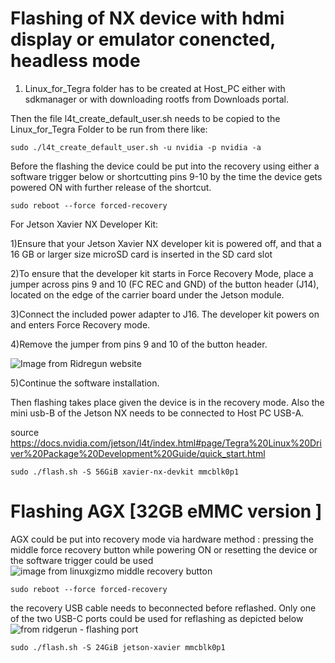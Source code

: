 
# Flashing of NX device with hdmi display or emulator conencted, headless mode
1.  Linux_for_Tegra folder has to be created at Host_PC either with sdkmanager or with downloading rootfs from Downloads portal.


Then the file l4t_create_default_user.sh needs to be copied to the Linux_for_Tegra Folder to be run from there like:
```
sudo ./l4t_create_default_user.sh -u nvidia -p nvidia -a
```
Before the flashing the device could be put into the recovery using either a software trigger below or shortcutting pins 9-10 by the time the device gets powered ON with further release of the shortcut.
```
sudo reboot --force forced-recovery
```
For Jetson Xavier NX Developer Kit:


1)Ensure that your Jetson Xavier NX developer kit is powered off, and that a 16 GB or larger size microSD card is inserted in the SD card slot

2)To ensure that the developer kit starts in Force Recovery Mode, place a jumper across pins 9 and 10 (FC REC and GND) of the button header (J14), located on the edge of the carrier board under the Jetson module.

3)Connect the included power adapter to J16. The developer kit powers on and enters Force Recovery mode.

4)Remove the jumper from pins 9 and 10 of the button header.


<img src="https://developer.ridgerun.com/wiki/images/4/4a/Jetson-xavier-nx-back-view.png" alt="Image from Ridregun website" >

5)Continue the software installation.

Then flashing takes place given the device is in the recovery mode. Also the  mini usb-B of the Jetson NX needs to be connected to Host PC USB-A. 

source https://docs.nvidia.com/jetson/l4t/index.html#page/Tegra%20Linux%20Driver%20Package%20Development%20Guide/quick_start.html
```
sudo ./flash.sh -S 56GiB xavier-nx-devkit mmcblk0p1
```

# Flashing AGX [32GB eMMC version ]
AGX could be put into recovery mode via hardware method : pressing the middle force recovery button while powering ON or resetting the device or the software trigger could be used
<img src="http://linuxgizmos.com/files/nvidia_xavier_devkit5.jpg" alt="image from linuxgizmo middle recovery button" >
```
sudo reboot --force forced-recovery
```
the recovery USB cable needs to beconnected before reflashed. Only one of the two USB-C ports could be used for reflashing as depicted below
<img src="https://developer.ridgerun.com/wiki/images/thumb/1/16/FrontDeveloperKit.png/600px-FrontDeveloperKit.png" alt="from ridgerun - flashing port">
```
sudo ./flash.sh -S 24GiB jetson-xavier mmcblk0p1 
```
